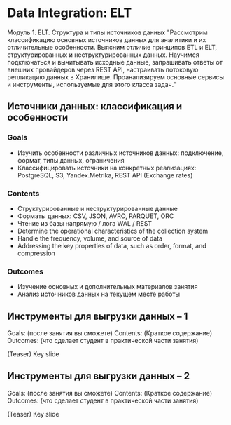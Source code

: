 # Data Integration: ELT
<!-- # DWH Basics
# DWH Intermediate
# Business Intelligence foundation
# DWH Advanced toolkit
# Case studies
# Talks -->

Модуль 1. ELT. Структура и типы источников данных	"Рассмотрим классификацию основных источников данных для аналитики и их отличительные особенности.
Выясним отличие принципов ETL и ELT, структурированных и неструктурированных данных. 
Научимся подключаться и вычитывать исходные данные, запрашивать ответы от внешних провайдеров через REST API, настраивать потоковую репликацию данных в Хранилище. 
Проанализируем основные сервисы и инструменты, используемые для этого класса задач."		


## Источники данных: классификация и особенности

### Goals

* Изучить особенности различных источников данных: подключение, формат, типы данных, ограничения
* Классифицировать источники на конкретных реализациях: PostgreSQL, S3, Yandex.Metrika, REST API (Exchange rates)

### Contents

* Структурированные и неструктурированные данные
* Форматы данных: CSV, JSON, AVRO, PARQUET, ORC
* Чтение из базы напрямую / лога WAL / REST
* Determine the operational characteristics of the collection system
* Handle the frequency, volume, and source of data
* Addressing the key properties of data, such as order, format, and compression

### Outcomes

* Изучение основных и дополнительных материалов занятия
* Анализ источников данных на текущем месте работы

## Инструменты для выгрузки данных – 1

Goals: (после занятия вы сможете)
Contents: (Краткое содержание)
Outcomes: (что сделает студент в практической части занятия)

(Teaser) Key slide

## Инструменты для выгрузки данных – 2

Goals: (после занятия вы сможете)
Contents: (Краткое содержание)
Outcomes: (что сделает студент в практической части занятия)

(Teaser) Key slide